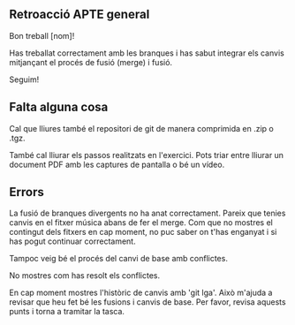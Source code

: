 ## Retroacció APTE general
Bon treball [nom]!

Has treballat correctament amb les branques i has sabut integrar els canvis mitjançant el procés de fusió (merge) i fusió.

Seguim!


## Falta alguna cosa
Cal que lliures també el repositori de git de manera comprimida en .zip o .tgz.

També cal lliurar els passos realitzats en l'exercici. Pots triar entre lliurar un document PDF amb les captures de pantalla o bé un vídeo.


## Errors
La fusió de branques divergents no ha anat correctament. Pareix que tenies canvis en el fitxer música abans de fer el merge.
Com que no mostres el contingut dels fitxers en cap moment, no puc saber on t'has enganyat i si has pogut continuar correctament.

Tampoc veig bé el procés del canvi de base amb conflictes.

No mostres com has resolt els conflictes.

En cap moment mostres l'històric de canvis amb 'git lga'. Això m'ajuda a revisar que heu fet bé les fusions i canvis de base.
Per favor, revisa aquests punts i torna a tramitar la tasca.
